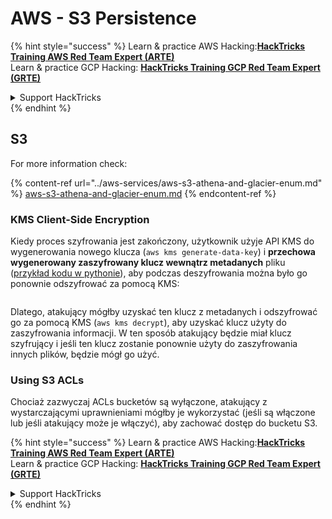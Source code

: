 # AWS - S3 Persistence

{% hint style="success" %}
Learn & practice AWS Hacking:<img src="/.gitbook/assets/image.png" alt="" data-size="line">[**HackTricks Training AWS Red Team Expert (ARTE)**](https://training.hacktricks.xyz/courses/arte)<img src="/.gitbook/assets/image.png" alt="" data-size="line">\
Learn & practice GCP Hacking: <img src="/.gitbook/assets/image (2).png" alt="" data-size="line">[**HackTricks Training GCP Red Team Expert (GRTE)**<img src="/.gitbook/assets/image (2).png" alt="" data-size="line">](https://training.hacktricks.xyz/courses/grte)

<details>

<summary>Support HackTricks</summary>

* Check the [**subscription plans**](https://github.com/sponsors/carlospolop)!
* **Join the** 💬 [**Discord group**](https://discord.gg/hRep4RUj7f) or the [**telegram group**](https://t.me/peass) or **follow** us on **Twitter** 🐦 [**@hacktricks\_live**](https://twitter.com/hacktricks\_live)**.**
* **Share hacking tricks by submitting PRs to the** [**HackTricks**](https://github.com/carlospolop/hacktricks) and [**HackTricks Cloud**](https://github.com/carlospolop/hacktricks-cloud) github repos.

</details>
{% endhint %}

## S3

For more information check:

{% content-ref url="../aws-services/aws-s3-athena-and-glacier-enum.md" %}
[aws-s3-athena-and-glacier-enum.md](../aws-services/aws-s3-athena-and-glacier-enum.md)
{% endcontent-ref %}

### KMS Client-Side Encryption

Kiedy proces szyfrowania jest zakończony, użytkownik użyje API KMS do wygenerowania nowego klucza (`aws kms generate-data-key`) i **przechowa wygenerowany zaszyfrowany klucz wewnątrz metadanych** pliku ([przykład kodu w pythonie](https://aioboto3.readthedocs.io/en/latest/cse.html#how-it-works-kms-managed-keys)), aby podczas deszyfrowania można było go ponownie odszyfrować za pomocą KMS:

<figure><img src="../../../.gitbook/assets/image (226).png" alt=""><figcaption></figcaption></figure>

Dlatego, atakujący mógłby uzyskać ten klucz z metadanych i odszyfrować go za pomocą KMS (`aws kms decrypt`), aby uzyskać klucz użyty do zaszyfrowania informacji. W ten sposób atakujący będzie miał klucz szyfrujący i jeśli ten klucz zostanie ponownie użyty do zaszyfrowania innych plików, będzie mógł go użyć.

### Using S3 ACLs

Chociaż zazwyczaj ACLs bucketów są wyłączone, atakujący z wystarczającymi uprawnieniami mógłby je wykorzystać (jeśli są włączone lub jeśli atakujący może je włączyć), aby zachować dostęp do bucketu S3.

{% hint style="success" %}
Learn & practice AWS Hacking:<img src="/.gitbook/assets/image.png" alt="" data-size="line">[**HackTricks Training AWS Red Team Expert (ARTE)**](https://training.hacktricks.xyz/courses/arte)<img src="/.gitbook/assets/image.png" alt="" data-size="line">\
Learn & practice GCP Hacking: <img src="/.gitbook/assets/image (2).png" alt="" data-size="line">[**HackTricks Training GCP Red Team Expert (GRTE)**<img src="/.gitbook/assets/image (2).png" alt="" data-size="line">](https://training.hacktricks.xyz/courses/grte)

<details>

<summary>Support HackTricks</summary>

* Check the [**subscription plans**](https://github.com/sponsors/carlospolop)!
* **Join the** 💬 [**Discord group**](https://discord.gg/hRep4RUj7f) or the [**telegram group**](https://t.me/peass) or **follow** us on **Twitter** 🐦 [**@hacktricks\_live**](https://twitter.com/hacktricks\_live)**.**
* **Share hacking tricks by submitting PRs to the** [**HackTricks**](https://github.com/carlospolop/hacktricks) and [**HackTricks Cloud**](https://github.com/carlospolop/hacktricks-cloud) github repos.

</details>
{% endhint %}
